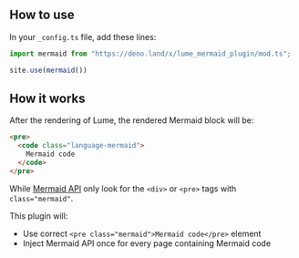 ## How to use
In your `_config.ts` file, add these lines:
```ts
import mermaid from "https://deno.land/x/lume_mermaid_plugin/mod.ts";

site.use(mermaid())
```
## How it works
After the rendering of Lume, the rendered Mermaid block will be:
```html
<pre>
  <code class="language-mermaid">
    Mermaid code
  </code>
</pre>
```
While [Mermaid API](https://mermaid.js.org/intro/#mermaid-api) only look for the `<div>` or `<pre>` tags with `class="mermaid"`.

This plugin will:
- Use correct `<pre class="mermaid">Mermaid code</pre>` element
- Inject Mermaid API once for every page containing Mermaid code